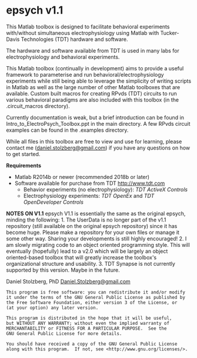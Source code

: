 # epsych v1.1

This Matlab toolbox is designed to facilitate behavioral experiments with/without simultaneous electrophysiology using Matlab with Tucker-Davis Technologies (TDT) hardware and software.

The hardware and software available from TDT is used in many labs for electrophysiology and behavioral experiments.  

This Matlab toolbox (continually in development) aims to provide a useful framework to parameterise and run behavioral/electrophysiology experiments while still being able to leverage the simplicity of writing scripts in Matlab as well as the large number of other Matlab toolboxes that are available.  Custom built macros for creating RPvds (TDT) circuits to run various behavioral paradigms are also included with this toolbox (in the .circuit_macros directory). 

Currently documentation is weak, but a brief introduction can be found in  Intro_to_ElectroPsych_Toolbox.ppt in the main directory.  A few RPvds circuit examples can be found in the .examples directory.

While all files in this toolbox are free to view and use for learning, please contact me (daniel.stolzberg@gmail.com) if you have any questions on how to get started.

**Requirements**
* Matlab R2014b or newer (recommended 2018b or later)
* Software available for purchase from TDT http://www.tdt.com
	* Behavior experiments (no electrophysiology):	*TDT ActiveX Controls*
	* Electrophysiology experiments:  *TDT OpenEx* and *TDT OpenDeveloper Controls*
		
		
**NOTES ON V1.1**
epsych V1.1 is essentially the same as the original epsych, minding the following:
	1. The UserData is no longer part of the v1.1 repository (still available on the original epsych repository) since it has become huge.  Please make a repository for your own files or manage it some other way.  Sharing your developments is still highly encouraged!
	2. I am slowly migrating code to an object oriented programming style.  This will eventually (hopefully) lead to a v2.0 which will be largely an object oriented-based toolbox that will greatly increase the toolbox's organizational structure and usability.
	3. TDT Synapse is not currently supported by this version.  Maybe in the future.
		
		
Daniel Stolzberg, PhD
Daniel.Stolzberg@gmail.com


    This program is free software: you can redistribute it and/or modify
    it under the terms of the GNU General Public License as published by
    the Free Software Foundation, either version 3 of the License, or
    (at your option) any later version.

    This program is distributed in the hope that it will be useful,
    but WITHOUT ANY WARRANTY; without even the implied warranty of
    MERCHANTABILITY or FITNESS FOR A PARTICULAR PURPOSE.  See the
    GNU General Public License for more details.

    You should have received a copy of the GNU General Public License
    along with this program.  If not, see <http://www.gnu.org/licenses/>.
